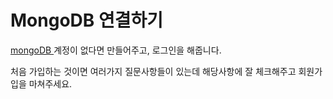 # MongoDB 연결하기

<a href="https://account.mongodb.com/account/login" target="_blank">
mongoDB
</a> 계정이 없다면 만들어주고, 로그인을 해줍니다.

처음 가입하는 것이면 여러가지 질문사항들이 있는데 해당사항에 잘 체크해주고 회원가입을 마쳐주세요.
